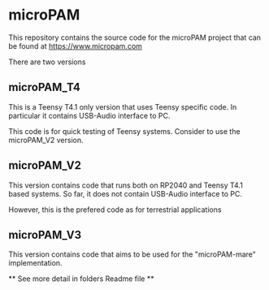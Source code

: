 # microPAM
 
 This repository contains the source code for the microPAM project that can be found at https://www.micropam.com 
 
 There are two versions
## microPAM_T4
This is a Teensy T4.1 only version that uses Teensy specific code. In particular it contains USB-Audio interface to PC.

This code is for quick testing of Teensy systems. Consider to use the microPAM_V2 version.

## microPAM_V2
This version contains code that runs both on RP2040 and Teensy T4.1 based systems. So far, it does not contain USB-Audio interface to PC.

However, this is the prefered code as for terrestrial applications

## microPAM_V3
This version contains code that aims to be used for the "microPAM-mare" implementation.


** See more detail in folders Readme file **
